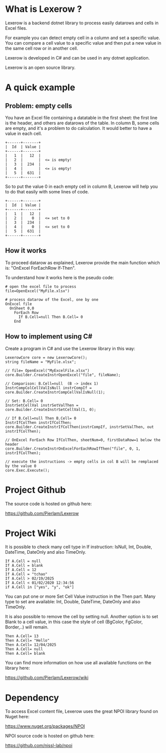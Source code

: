 ﻿# What is Lexerow ?

Lexerow is a backend dotnet library to process easily datarows and cells in Excel files.

For example you can detect empty cell in a column and set a specific value.
You can compare a cell value to a specific value and then put a new value in the same cell row or in another cell.

Lexerow is developed in C# and can be used in any dotnet application.

Lexerow is an open source library.

# A quick example

## Problem: empty cells

You have an Excel file containing a datatable in the first sheet: the first line is the header, and others are datarows of the table.
In column B, some cells are empty, and it's a problem to do calculation. It would better to have a value in each cell.

```
+------+-------+
|  Id  | Value |
+------+-------+
|   1  |   12  |
|   2  |       |  <= is empty!
|   3  |  234  |
|   4  |       |  <= is empty!
|   5  |  631  |
+------+-------+
```


So to put the value 0 in each empty cell in column B, Lexerow will help you to do that easily with some lines of code.

```
+------+-------+
|  Id  | Value |
+------+-------+
|   1  |   12  |
|   2  |    0  |  <= set to 0
|   3  |  234  |
|   4  |    0  |  <= set to 0
|   5  |  631  |
+------+-------+
```

## How it works

To proceed datarow as explained, Lexerow provide the main function which is: "OnExcel ForEachRow If-Then".

To understand how it works here is the pseudo code:

```
# open the excel file to process
file=OpenExcel("MyFile.xlsx")

# process datarow of the Excel, one by one
OnExcel file
  OnSheet 0,0
    ForEach Row
	  If B.Cell=null Then B.Cell= 0
    End
```

## How to implement using C# 

Create a program in C# and use the Lexerow library in this way:

```
LexerowCore core = new LexerowCore();
string fileName = "MyFile.xlsx";
   
// file= OpenExcel("MyExcelFile.xlsx")
core.Builder.CreateInstrOpenExcel("file", fileName);
   
// Comparison: B.Cell=null  (B -> index 1)
InstrCompColCellValIsNull instrCompIf = core.Builder.CreateInstrCompCellValIsNull(1);

// Set: B.Cell= 0
InstrSetCellVal instrSetValThen = core.Builder.CreateInstrSetCellVal(1, 0);

// If B.Cell=null Then B.Cell= 0
InstrIfColThen instrIfColThen;
core.Builder.CreateInstrIfColThen(instrCompIf, instrSetValThen, out instrIfColThen);

// OnExcel ForEach Row IfColThen, sheetNum=0, firstDataRow=1 below the header
core.Builder.CreateInstrOnExcelForEachRowIfThen("file", 0, 1, instrIfColThen);

// execute the instructions -> empty cells in col B will be remplaced by the value 0
core.Exec.Execute();
```


# Project Github 

The source code is hosted on github here:

https://github.com/Pierlam/Lexerow


# Project Wiki

It is possible to check many cell type in If instruction: IsNull, Int, Double, DateTime, DateOnly and also TimeOnly.

```
If A.Cell = null
If A.Cell = blank
If A.Cell = 12
If A.Cell = "tchao"
If A.Cell > 02/19/2025
If A.Cell < 01/02/2020 12:34:56
if A.Cell in ["yes", "y", "ok"]
```

You can put one or more Set Cell Value instruction in the Then part. 
Many type to set are available: Int, Double, DateTime, DateOnly and also TimeOnly.

It is also possible to remove the cell by setting null. 
Another option is to set Blank to a cell value, in this case the style of cell (BgColor, FgColor, Border,..) will remain.

```
Then A.Cell= 13
Then A.Cell= "Hello"
Then A.Cell= 12/04/2025
Then A.Cell= null
Then A.Cell= blank
```

You can find more information on how use all available functions on the library here:

https://github.com/Pierlam/Lexerow/wiki


# Dependency

To access Excel content file, Lexerow uses the great NPOI library found on Nuget here:

https://www.nuget.org/packages/NPOI

NPOI source code is hosted on github here:

https://github.com/nissl-lab/npoi


